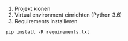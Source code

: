 1. Projekt klonen
2. Virtual environment einrichten (Python 3.6)
3. Requirements installieren

```
pip install -R requirements.txt
```

